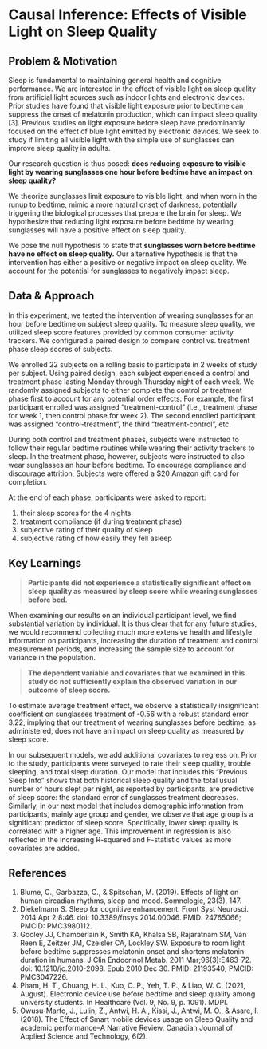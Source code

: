 # Causal Inference: Effects of Visible Light on Sleep Quality

## Problem & Motivation
Sleep is fundamental to maintaining general health and cognitive performance. We are interested in the effect of visible light on sleep quality from artificial light sources such as indoor lights and electronic devices. Prior studies have found that visible light exposure prior to bedtime can suppress the onset of melatonin production, which can impact sleep quality [3]. Previous studies on light exposure before sleep have predominantly focused on the effect of blue light emitted by electronic devices. We seek to study if limiting all visible light with the simple use of sunglasses can improve sleep quality in adults.  

Our research question is thus posed: **does reducing exposure to visible light by wearing sunglasses one hour before bedtime have an impact on sleep quality?**  

We theorize sunglasses limit exposure to visible light, and when worn in the runup to bedtime, mimic a more natural onset of darkness, potentially triggering the biological processes that prepare the brain for sleep. We hypothesize that reducing light exposure before bedtime by wearing sunglasses will have a positive effect on sleep quality.  

We pose the null hypothesis to state that **sunglasses worn before bedtime have no effect on sleep quality.** Our alternative hypothesis is that the intervention has either a positive or negative impact on sleep quality. We account for the potential for sunglasses to negatively impact sleep.  

## Data & Approach

In this experiment, we tested the intervention of wearing sunglasses for an hour before bedtime on subject sleep quality. To measure sleep quality, we utilized sleep score features provided by common consumer activity trackers. We configured a paired design to compare control vs. treatment phase sleep scores of subjects.  

We enrolled 22 subjects on a rolling basis to participate in 2 weeks of study per subject. Using paired design, each subject experienced a control and treatment phase lasting Monday through Thursday night of each week. We randomly assigned subjects to either complete the control or treatment phase first to account for any potential order effects. For example, the first participant enrolled was assigned “treatment-control” (i.e., treatment phase for week 1, then control phase for week 2). The second enrolled participant was assigned “control-treatment”, the third “treatment-control”, etc.  

During both control and treatment phases, subjects were instructed to follow their regular bedtime routines while wearing their activity trackers to sleep. In the treatment phase, however, subjects were instructed to also wear sunglasses an hour before bedtime. To encourage compliance and discourage attrition, Subjects were offered a $20 Amazon gift card for completion.

At the end of each phase, participants were asked to report:
1. their sleep scores for the 4 nights
2. treatment compliance (if during treatment phase)
3. subjective rating of their quality of sleep
4. subjective rating of how easily they fell asleep

## Key Learnings
> **Participants did not experience a statistically significant effect on sleep quality as measured by sleep score while wearing sunglasses before bed.**

When examining our results on an individual participant level, we find substantial variation by individual. It is thus clear that for any future studies, we would recommend collecting much more extensive health and lifestyle information on participants, increasing the duration of treatment and control measurement periods, and increasing the sample size to account for variance in the population.

> **The dependent variable and covariates that we examined in this study do not sufficiently explain the observed variation in our outcome of sleep score.**

To estimate average treatment effect, we observe a statistically insignificant coefficient on sunglasses treatment of -0.56 with a robust standard error 3.22, implying that our treatment of wearing sunglasses before bedtime, as administered, does not have an impact on sleep quality as measured by sleep score.  

In our subsequent models, we add additional covariates to regress on. Prior to the study, participants were surveyed to rate their sleep quality, trouble sleeping, and total sleep duration. Our model that includes this “Previous Sleep Info” shows that both historical sleep quality and the total usual number of hours slept per night, as reported by participants, are predictive of sleep score: the standard error of sunglasses treatment decreases. Similarly, in our next model that includes demographic information from participants, mainly age group and gender, we observe that age group is a significant predictor of sleep score. Specifically, lower sleep quality is correlated with a higher age. This improvement in regression is also reflected in the increasing R-squared and F-statistic values as more covariates are added.  

## References
1. Blume, C., Garbazza, C., & Spitschan, M. (2019). Effects of light on human circadian rhythms, sleep and mood. Somnologie, 23(3), 147.
2. Diekelmann S. Sleep for cognitive enhancement. Front Syst Neurosci. 2014 Apr 2;8:46. doi: 10.3389/fnsys.2014.00046. PMID: 24765066; PMCID: PMC3980112.
3. Gooley JJ, Chamberlain K, Smith KA, Khalsa SB, Rajaratnam SM, Van Reen E, Zeitzer JM, Czeisler CA, Lockley SW. Exposure to room light before bedtime suppresses melatonin onset and shortens melatonin duration in humans. J Clin Endocrinol Metab. 2011 Mar;96(3):E463-72. doi: 10.1210/jc.2010-2098. Epub 2010 Dec 30. PMID: 21193540; PMCID: PMC3047226.
4. Pham, H. T., Chuang, H. L., Kuo, C. P., Yeh, T. P., & Liao, W. C. (2021, August). Electronic device use before bedtime and sleep quality among university students. In Healthcare (Vol. 9, No. 9, p. 1091). MDPI.
5. Owusu-Marfo, J., Lulin, Z., Antwi, H. A., Kissi, J., Antwi, M. O., & Asare, I. (2018). The Effect of Smart mobile devices usage on Sleep Quality and academic performance–A Narrative Review. Canadian Journal of Applied Science and Technology, 6(2).
